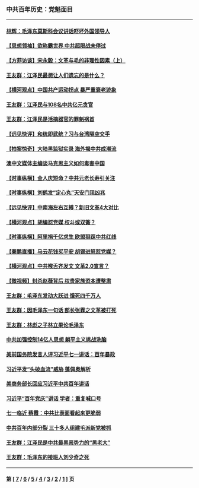 ### 中共百年历史：党魁面目
---
#### [林辉：毛泽东莫斯科会议讲话吓坏外国领导人](../../pages/nf1176107/n13917931.md?10110430) 
#### [【思想领袖】欲称霸世界 中共超限战未停过](../../pages/nf1176107/n13745142.md?10110430) 
#### [【方菲访谈】宋永毅：文革与毛的非理性因素（上）](../../pages/nf1176107/n13469956.md?10110430) 
#### [王友群：江泽民最想让人们遗忘的是什么？](../../pages/nf1176107/n13408949.md?10110430) 
#### [【横河观点】中国共产运动拐点 暴严重衰老迹象](../../pages/nf1176107/n13388333.md?10110430) 
#### [王友群：江泽民与108名中共亿元贪官](../../pages/nf1176107/n13352358.md?10110430) 
#### [王友群：江泽民是活摘器官的罪魁祸首](../../pages/nf1176107/n13336903.md?10110430) 
#### [【远见快评】和统即武统？习与台湾隔空交手](../../pages/nf1176107/n13297739.md?10110430) 
#### [【拍案惊奇】大陆黑监狱实录 海外揭中共成潮流](../../pages/nf1176107/n13288853.md?10110430) 
#### [澳中文媒体主编谈马克思主义如何毒害中国](../../pages/nf1176107/n13257387.md?10110430) 
#### [【时事纵横】金人庆短命？中共元老长寿引关注](../../pages/nf1176107/n13217934.md?10110430) 
#### [【时事纵横】刘鹤发“定心丸”天安门现凶兆](../../pages/nf1176107/n13215416.md?10110430) 
#### [【远见快评】中南海左右互搏？新旧文革4大对比](../../pages/nf1176107/n13214745.md?10110430) 
#### [【横河观点】胡编怼党媒 权斗或双簧？](../../pages/nf1176107/n13210864.md?10110430) 
#### [【时事纵横】阿里捐千亿求生 欧盟狠踩中共红线](../../pages/nf1176107/n13206431.md?10110430) 
#### [【秦鹏直播】马云花钱买平安 胡锡进怒怼党媒？](../../pages/nf1176107/n13206392.md?10110430) 
#### [【横河观点】中共喉舌齐发文 文革2.0宣言？](../../pages/nf1176107/n13201248.md?10110430) 
#### [【微视频】封杀赵薇背后 权贵家族资本遭整肃](../../pages/nf1176107/n13197798.md?10110430) 
#### [王友群：毛泽东发动大跃进 饿死四千万人](../../pages/nf1176107/n13177158.md?10110430) 
#### [王友群：因毛泽东一句话 部长张霖之文革被打死](../../pages/nf1176107/n13161711.md?10110430) 
#### [王友群：林彪之子林立果论毛泽东](../../pages/nf1176107/n13128622.md?10110430) 
#### [中共加强控制14亿人思想 躺平主义挑战洗脑](../../pages/nf1176107/n13094299.md?10110430) 
#### [美前国务院发言人评习近平七一讲话：百年暴政](../../pages/nf1176107/n13066986.md?10110430) 
#### [习近平发“头破血流”威胁 蓬佩奥解析](../../pages/nf1176107/n13063604.md?10110430) 
#### [美商务部长回应习近平中共百年讲话](../../pages/nf1176107/n13062903.md?10110430) 
#### [习近平“百年党庆”讲话 学者：重复喊口号](../../pages/nf1176107/n13061411.md?10110430) 
#### [七一临近 蔡霞：中共比表面看起来更脆弱](../../pages/nf1176107/n13056418.md?10110430) 
#### [中共百年内部分裂 三十多人组建毛派新党被抓](../../pages/nf1176107/n13044023.md?10110430) 
#### [王友群：江泽民是中共最黑恶势力的“黑老大”](../../pages/nf1176107/n13022180.md?10110430) 
#### [王友群：毛泽东的接班人刘少奇之死](../../pages/nf1176107/n12991772.md?10110430) 

---
#### 第 [ [7](./7.md?10110430) / [6](./6.md?10110430) / [5](./5.md?10110430) / [4](./4.md?10110430) / [3](./3.md?10110430) / [2](./2.md?10110430) / [1](./1.md?10110430) ] 页
